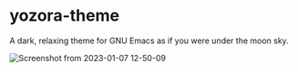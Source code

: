 # yozora-theme
A dark, relaxing theme for GNU Emacs as if you were under the moon sky.

![Screenshot from 2023-01-07 12-50-09](https://user-images.githubusercontent.com/17777172/211130053-f067081d-a56c-4446-adb1-2ac84f634e2c.png)

